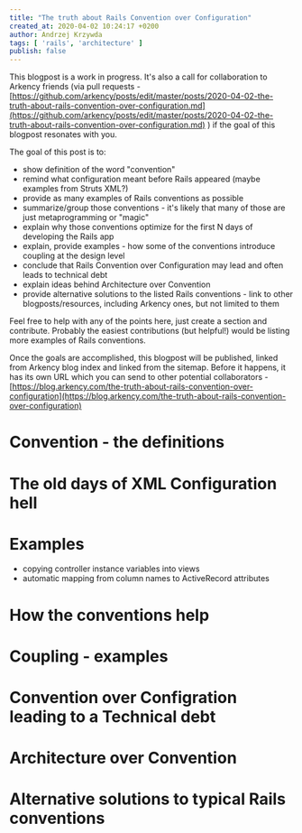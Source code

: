 ```yaml
---
title: "The truth about Rails Convention over Configuration"
created_at: 2020-04-02 10:24:17 +0200
author: Andrzej Krzywda
tags: [ 'rails', 'architecture' ]
publish: false
---
```


This blogpost is a work in progress. It's also a call for collaboration to Arkency friends (via pull requests - [https://github.com/arkency/posts/edit/master/posts/2020-04-02-the-truth-about-rails-convention-over-configuration.md](https://github.com/arkency/posts/edit/master/posts/2020-04-02-the-truth-about-rails-convention-over-configuration.md) ) if the goal of this blogpost resonates with you.

The goal of this post is to:

* show definition of the word "convention"
* remind what configuration meant before Rails appeared (maybe examples from Struts XML?)
* provide as many examples of Rails conventions as possible
* summarize/group those conventions - it's likely that many of those are just metaprogramming or "magic"
* explain why those conventions optimize for the first N days of developing the Rails app
* explain, provide examples - how some of the conventions introduce coupling at the design level
* conclude that Rails Convention over Configuration may lead and often leads to technical debt
* explain ideas behind Architecture over Convention
* provide alternative solutions to the listed Rails conventions - link to other blogposts/resources, including Arkency ones, but not limited to them

Feel free to help with any of the points here, just create a section and contribute. Probably the easiest contributions (but helpful!) would be listing more examples of Rails conventions.

Once the goals are accomplished, this blogpost will be published, linked from Arkency blog index and linked from the sitemap. Before it happens, it has its own URL which you can send to other potential collaborators - [https://blog.arkency.com/the-truth-about-rails-convention-over-configuration](https://blog.arkency.com/the-truth-about-rails-convention-over-configuration)
 
<!-- more -->

# Convention - the definitions

# The old days of XML Configuration hell

# Examples

* copying controller instance variables into views 
* automatic mapping from column names to ActiveRecord attributes

# How the conventions help

# Coupling - examples

# Convention over Configration leading to a Technical debt

# Architecture over Convention

# Alternative solutions to typical Rails conventions

